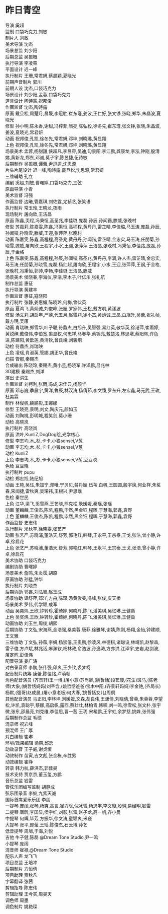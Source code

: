 # 昨日青空

导演  奚超  
监制  口袋巧克力,刘敏  
制片人  刘敏  
美术导演  沈杰  
场景总监  刘少阳  
后期总监  吴振概  
执行导演  李凌霄  
平面设计  迟一峰  
执行制片  王珊,常君妍,蔡晨颖,夏晓光  
前期声音制片  郭川  
前期人设  沈杰,口袋巧克力  
场景设计  刘少阳,孟蓉,口袋巧克力  
道具设计  陶诗露,祝邦俊  
作画监督  沈杰,陶诗露  
原画  戴旦松,周楚月,昌晟,李冠胜,崔东瑾,姜波,王仁好,张文铮,张晓,郑华,朱晶波,夏晓光  
修型  孙小明,陈永香,谢甜,冯梓菲,隋亮,陈弘毅,徐冬先,崔东瑾,张文铮,张晓,朱晶波,姜波,夏晓光,常君妍  
动画  祝邦俊,孔凯,徐冬先,常君妍,邓坤,刘晓璐,黄显翔  
上色  祝邦俊,孔凯,徐冬先,常君妍,邓坤,刘晓璐,黄显翔  
场景美术  孟蓉,杨甜甜,侠超凡,李昱霄,吴迪,勾景阳,李江鹏,龚康龙,李泓,钟刚,殷清娣,黄新龙,郑东,邓诚,莫子宇,陈昱捷,伍诗敏  
后期制作  吴振概,谭蕾,尹逗逗,沈思源  
片头片尾设计  迟一峰,陶诗露,戴旦松,沈思源,常君妍  
三维辅助  孔立  
编剧  奚超,刘敏,曹曙婷,口袋巧克力,三弦  
原画导演  小青  
美术监督  冯强  
作画监督  边曦,管嘉琪,刘佐霆,尤祯艺,张笑语  
执行制片  常玉玲,王晓龙,夜雨  
现场制片  屠向欣,王洁晶  
原画  陈鑫,奀程,冯秉恒,高圣兆,李佳璐,庞磊,孙辰,孙闻锴,滕威,张晚村  
修型  苏嘉莉,陈嘉雯,陈鑫,冯秉恒,高程程,黄丹丹,雷芷晴,李佳璐,马玉涛,庞磊,孙辰,孙闻锴,孙晓雪,滕威,王迎,张萍萍,张晚村  
动画  陈嘉雯,陈鑫,高程程,高圣兆,黄丹丹,孙闻锴,雷芷晴,金忠实,马玉涛,任朋菊,孙晓雪,滕威,屠向欣,王程宇,小水,王迎,张萍萍,王洁晶,张晚村,冯秉恒,李佳路,庞磊,孙辰,于金格  
上色  陈嘉雯,陈鑫,高程程,孙辰,孙闻锴,高圣兆,黄丹丹,李满,许人杰,雷芷晴,金忠实,马玉涛,任朋菊,孙晓雪,庞磊,杨红超,屠向欣,王程宇,小水,王迎,张萍萍,王钢,于金格,张晚村,冯秉恒,郭帅,李畅,李佳璐,王洁晶,滕威  
场景美术  侯晓春,李海仪,李浩,李木子,叶亿乐,张礼航  
制作总监  惠征  
执行导演  黄建丰  
作画监督  惠征,寇晓阳  
执行制片  张静,姜惠媚,陈晓玲,何梅,曾伙英  
原画  夏鸿飞,黄炳诚,刘俊峰,张雁,罗家伟,王松,戴方明,黄漾波  
修型  汤文莉,胡启年,严鼎,代五月,赵雪莉,徐小杰,黄炳诚,王晶,白旭升,吴蕾,张礼帧,戴方明,吴康  
动画  肖瑞映,郑雪华,叶子聪,符鼎杰,白旭升,吴智强,易红英,敬华英,徐港萍,崔雨婷,黄锐绅,戴俊伟,李伯宽,裘显权,何忠祥,马春华,蔡锦亮,戴楚洛,林思墩,蔡阳辉,许色进,陈建阳,黄歆莲,黄清钦,曾氏竣,刘骏炯  
动检  符鼎杰,肖瑞映  
上色  凌瑶,肖淑英,管娜,胡正华,曾氏竣  
扫描  管那,秦赐杰  
合成输出  陈晓玲,秦赐杰,黄小芸,杨晓军,许泽鹏,吕兆林  
3D建模  秦赐杰,刘洋  
演出  史涓生  
作画监督  刘柯利,张雨,冯成,宋佳云,杨颜华  
原画  邓志巍,季晨宇,黄洋,鲁辰,林汉涛,杨倩茹,李文臻,罗东升,左宏鑫,马元武,王玫,杜美霖  
制作  林俊帆,魏鹂影,王娜娜  
修型  王晓亮,景明,刘文,陶庆元,颜如玉  
动画  刘陶桃,彭明城,程笑剑,莫小珊  
动检  高晓岚  
执行制片  高晓岚  
原画  洪叶,KunliZ,DogDog绘,光学核心  
修型  李志均,木_杉,卡卡,小狼sensei,V葱  
动画  李志均,木_杉,卡卡,小狼sensei,V葱  
动检  KunliZ  
上色  李志均,木_杉,卡卡,小狼sensei,V葱,豆豆晓  
色检  豆豆晓  
执行制片  pupu  
动检  郑宏旭,陆纪旭  
动画  王艳,吴珏,朱加宁,邓唯,宁贝贝,蒋丹媚,伍苇,白帆,王圆圆,殷宇焕,何业祥,朱茗春,宋闻捷,雷秋爽,吴珺祎,王根兴,尹思瑶  
色检  秦世民  
上色  江华,梁飞,奚雪燕,王艺晓,熊克松,耿媛媛,秦瑶,张瑶  
动画  董麟麟,王俊杰,陈凯,程鹏,毕然,黑金钰,程晖,于慧海,郭鑫,袁野  
上色  董麟麟,王俊杰,陈凯,程鹏,毕然,黑金钰,程晖,于慧海,郭鑫,袁野  
作画监督  史志伟  
执行制片  米秋丰,徐晓雯,张艺严  
动画  张艺严,苏晓浦,董浩天,舒芳,郭艳红,韩琴,王永平,王宗泰,王戈,张浩,曾小静,许卓,徐启花  
上色  张艺严,苏晓浦,董浩天,舒芳,郭艳红,韩琴,王永平,王宗泰,王戈,张浩,曾小静,许卓,徐启花  
美术协助  口袋巧克力  
编剧协助  曹曙婷  
场景美术  詹鸣,朱炎霑,胡原  
原画协助  孙猛,钟华  
执行制片  刘晓杰  
后期协助  郭鑫,刘弘智,赵玉成  
场景协助  谭舒萍,邓洋,方舟,陈琛,汤黄俊美,冯峰,张俊,皮天桥  
场景美术  罗伟,代学颖,成军  
动画  吴奕炜,王欣,钟转珍,霍绮婷,何晓丹,陈飞,潘美琪,吴忆琳,王健燊  
上色  吴奖炜,王欣,钟转珍,霍绮婷,何晓丹,陈飞,潘美琪,吴忆琳,王健燊  
动画协助  刘玉兰,周俊,胡熙  
后期协助  丁文弘,宋海燕,金浩强,桑美蓉,唐菲,徐雅琴,谢婧,陈刚,杨翔,金怡,钟建顺,王文雅  
三维协助  丁文弘,孙薇,李妍,杨崇僖,王奥鹏,徐凌风,林德棋,诸聪设,林靖凯,赵黎森,雷子俊,方卢斌,林兆活,麻渊钦,杨林政,俞浩波,孙逸涛,方亦洪,江泽宇,史岩,赵剑波,屠定辉,彭佳伟  
配音导演  姜广涛  
对白录音师  李鹏,张伟强,邱爽,王少钦,裘梦柯  
配音制片统筹  康蕾,陈佳铭,卢萌帧  
角色配音演员  (齐景轩)王一博,(屠小意)苏尚卿,(姚哲恬)段艺璇,(花生)斑马,(陈老师)大象,(姚哲恬妈妈)刘芊含,(姚哲恬爸爸)宝木中阳,(齐景轩妈妈)李金艳,(齐局长)杨默,(强哥)赵成晨,(屠小意老板)何大春,(姚哲恬女儿)周侗  
其他配音演员  马正阳,李林坤,刘媛媛,文森,胡良伟,王潇倩,刘晓倩,曾蓉,朱蓉蓉,李望松,许凯,袁聪宇,蔡娜,高启帆,露西,蔡壮壮,林柏青,韩啸,刘一鸣,徐雪松,张文朴,张宇微,张东,邵晨亮,刘克维,李佳思,曹一茜,王玥,宋希鹏,王宇虹,余梦慈,姚姝,张伟强  
后期制作总监  毛硕  
混录师  祝岩峰  
预混师  王广厚  
对白编辑  崔琳  
环境/效果编辑  梁爽,邱逸  
动效录音  王子威,谢贞恒  
动效制作  苗寅,吉文彪,张金栋,辛胜男  
动效编辑  崔峥  
转录  韩力杭,薛洪杰,郭佳昊  
技术支持  贾京京,董玉玺,方鹏  
音乐总监  钱雷  
管弦乐团编写监制  胡静成  
弦乐团录音  李姣,九紫天诚  
国际首席爱乐乐团  李朋  
一提琴  庞阔,张琴,杨爽,高言,崔方晗,倪冰雪,杨思宇,李文璇,殷玥,易经明,钱雷  
二提琴  唐昕,李国显,侯宇红,刘影,张雷,赵子龙,高一帆,齐小曼  
中提琴  何辉,毕芳,方振华,徐文涛,童颖爽,米巍  
大提琴  张平,郎莹,王瑶,陈俊杰,石云博,孙艺  
低音提琴  周旭,于海,刘悦  
吉他  牛子健,陈磊 @Dream Tone Studio,尹一鸣  
小提琴  庞阔  
混音师  崔禄,@Dream Tone Studio  
配乐人声  龙飞飞  
项目总监  王培冲  
后期制片  方恒倩  
项目助理  贾秋凡  
字幕翻译  张茜  
剪辑指导  陈志伟  
剪辑助理  王今实,周昊天  
调色师  周墨  
调色制片  姚艳琛  
  
  
